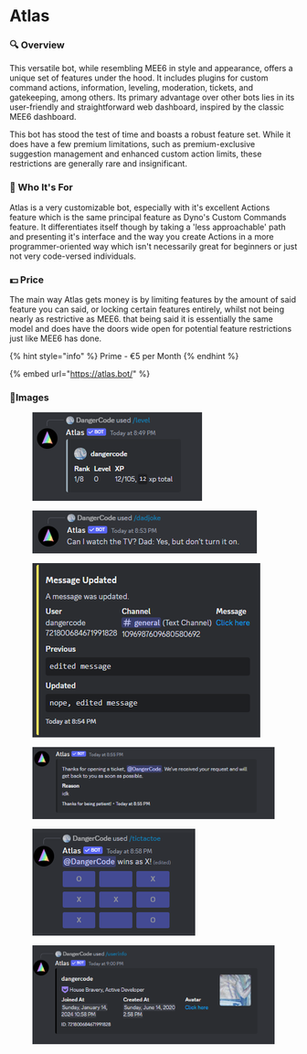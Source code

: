 # Atlas

### 🔍 Overview

This versatile bot, while resembling MEE6 in style and appearance, offers a unique set of features under the hood. It includes plugins for custom command actions, information, leveling, moderation, tickets, and gatekeeping, among others. Its primary advantage over other bots lies in its user-friendly and straightforward web dashboard, inspired by the classic MEE6 dashboard.

This bot has stood the test of time and boasts a robust feature set. While it does have a few premium limitations, such as premium-exclusive suggestion management and enhanced custom action limits, these restrictions are generally rare and insignificant.

### 🤔 Who It's For

Atlas is a very customizable bot, especially with it's excellent Actions feature which is the same principal feature as Dyno's Custom Commands feature. It differentiates itself though by taking a 'less approachable' path and presenting it's interface and the way you create Actions in a more programmer-oriented way which isn't necessarily great for beginners or just not very code-versed individuals.

### 💵 Price

The main way Atlas gets money is by limiting features by the amount of said feature you can said, or locking certain features entirely, whilst not being nearly as restrictive as MEE6. that being said it is essentially the same model and does have the doors wide open for potential feature restrictions just like MEE6 has done.

{% hint style="info" %}
Prime - €5 per Month
{% endhint %}

{% embed url="https://atlas.bot/" %}

### 🎨Images

<figure><img src="../.gitbook/assets/image (1) (1) (1) (1) (1) (1) (1).png" alt=""><figcaption></figcaption></figure>

<figure><img src="../.gitbook/assets/image (1) (1) (1) (1) (1) (1) (1) (1).png" alt=""><figcaption></figcaption></figure>

<figure><img src="../.gitbook/assets/image (26).png" alt=""><figcaption></figcaption></figure>

<figure><img src="../.gitbook/assets/image (27).png" alt=""><figcaption></figcaption></figure>

<figure><img src="../.gitbook/assets/image (28).png" alt=""><figcaption></figcaption></figure>

<figure><img src="../.gitbook/assets/image (29).png" alt=""><figcaption></figcaption></figure>

